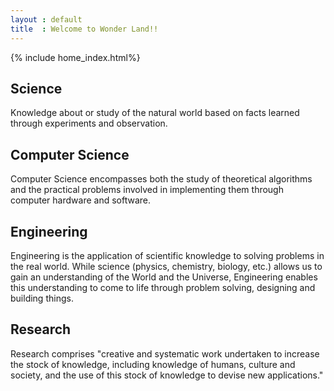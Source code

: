 ```yaml
---
layout : default
title  : Welcome to Wonder Land!!
---
```

{% include home_index.html%}
## Science

<!-- Science (from Latin scientia, meaning "knowledge") is a systematic enterprise that builds and organizes knowledge in the form of te stable explanations and predictions about the universe.-->

Knowledge about or study of the natural world based on facts learned through experiments and observation.

## Computer Science

<!-- Computer science is the theory, experimentation, and engineering that form the basis for the design and use of computers. It involves the study of algorithms that process, store, and communicate digital information.  
 -->
Computer Science encompasses both the study of theoretical algorithms and the practical problems involved in implementing them through computer hardware and software.


## Engineering

<!-- Engineering is the creative application of science, mathematical methods, and empirical evidence to the innovation, design, construction, operation and maintenance of structures, machines, materials, devices, systems, processes, and organizations for the benefit of humankind. 
 -->
Engineering is the application of scientific knowledge to solving problems in the real world. While science (physics, chemistry, biology, etc.) allows us to gain an understanding of the World and the Universe, Engineering enables this understanding to come to life through problem solving, designing and building things.

## Research

Research comprises "creative and systematic work undertaken to increase the stock of knowledge, including knowledge of humans, culture and society, and the use of this stock of knowledge to devise new applications."




